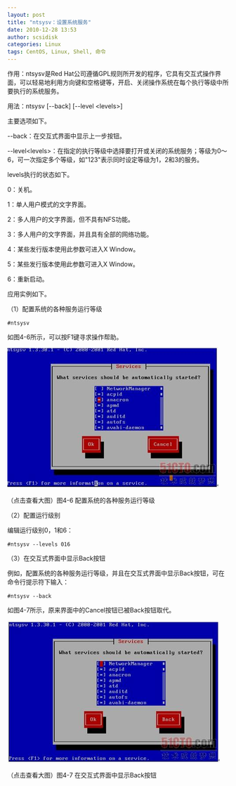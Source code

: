 ```yaml
---
layout: post
title: "ntsysv：设置系统服务"
date: 2010-12-28 13:53
author: scsidisk
categories: Linux
tags: CentOS, Linux, Shell, 命令
---
```


作用：ntsysv是Red
Hat公司遵循GPL规则所开发的程序，它具有交互式操作界面，可以轻易地利用方向键和空格键等，开启、关闭操作系统在每个执行等级中所要执行的系统服务。

用法：ntsysv [--back] [--level \<levels\>]

主要选项如下。

--back：在交互式界面中显示上一步按钮。

--level\<levels\>：在指定的执行等级中选择要打开或关闭的系统服务；等级为0～6，可一次指定多个等级，如"123"表示同时设定等级为1，2和3的服务。

levels执行的状态如下。

0：关机。

1：单人用户模式的文字界面。

2：多人用户的文字界面，但不具有NFS功能。

3：多人用户的文字界面，并且具有全部的网络功能。

4：某些发行版本使用此参数可进入X Window。

5：某些发行版本使用此参数可进入X Window。

6：重新启动。

应用实例如下。

（1）配置系统的各种服务运行等级

    #ntsysv

如图4-6所示，可以按F1键寻求操作帮助。

[![112453265](/static/images/2010/12/112453265.jpg)](/static/images/2010/12/112453265.jpg)

（点击查看大图）图4-6 配置系统的各种服务运行等级

（2）配置运行级别

编辑运行级别0，1和6：

    #ntsysv --levels 016

（3）在交互式界面中显示Back按钮

例如，配置系统的各种服务运行等级，并且在交互式界面中显示Back按钮，可在命令行提示符下输入：

    #ntsysv --back

如图4-7所示，原来界面中的Cancel按钮已被Back按钮取代。

[![112546940](/static/images/2010/12/112546940.jpg)](/static/images/2010/12/112546940.jpg)

（点击查看大图）图4-7 在交互式界面中显示Back按钮

 
